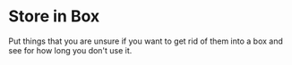 # Store in Box
Put things that you are unsure if you want to get rid of them into a box and see for how long you don't use it.